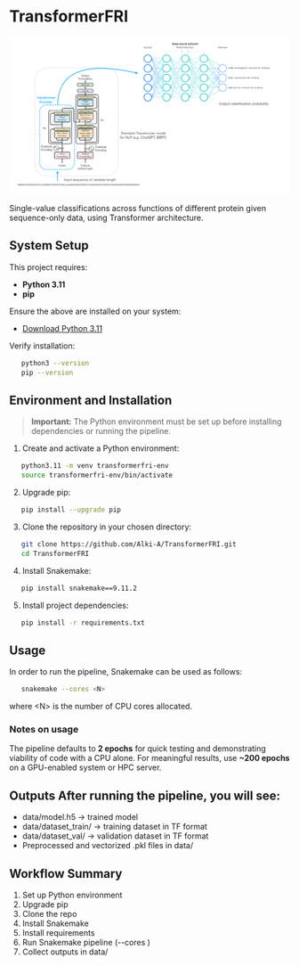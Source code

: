 # TransformerFRI
![Transformer Architecture](images/architecture.png)

 Single-value classifications across functions of different protein given sequence-only data, using Transformer architecture.

 ## System Setup

This project requires:

- **Python 3.11**
- **pip**

Ensure the above are installed on your system:  

- [Download Python 3.11](https://www.python.org/downloads/release/python-3110/)  

Verify installation:
```bash
   python3 --version
   pip --version
```

## Environment and Installation

> **Important:** The Python environment must be set up before installing dependencies or running the pipeline.

1. Create and activate a Python environment: 
```bash
   python3.11 -m venv transformerfri-env 
   source transformerfri-env/bin/activate
```

2. Upgrade pip:
```bash
   pip install --upgrade pip
```

3. Clone the repository in your chosen directory:
```bash
   git clone https://github.com/Alki-A/TransformerFRI.git
   cd TransformerFRI
```

4. Install Snakemake:
```bash
   pip install snakemake==9.11.2
```

5. Install project dependencies:
```bash
   pip install -r requirements.txt
```

 ## Usage

In order to run the pipeline, Snakemake can be used as follows:
```bash
   snakemake --cores <N>
``` 
where \<N\> is the number of CPU cores allocated.

   ### Notes on usage
   The pipeline defaults to **2 epochs** for quick testing and demonstrating viability of code with a CPU alone.
   For meaningful results, use **~200 epochs** on a GPU-enabled system or HPC server.

   ## Outputs After running the pipeline, you will see:
   - data/model.h5 → trained model
   - data/dataset_train/ → training dataset in TF format 
   - data/dataset_val/ → validation dataset in TF format 
   - Preprocessed and vectorized .pkl files in data/

   ## Workflow Summary 
   1. Set up Python environment 
   2. Upgrade pip 
   3. Clone the repo 
   4. Install Snakemake 
   5. Install requirements 
   6. Run Snakemake pipeline (--cores <N>) 
   7. Collect outputs in data/